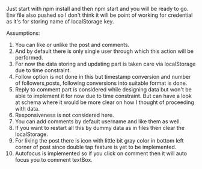 Just start with npm install and then npm start and you will be ready to go.
Env file also pushed so I don't think it will be point of working for credential as it's for storing name of localStorage key.

Assumptions:
1. You can like or unlike the post and comments.
2. And by default there is only single user through which this action will be performed.
3. For now the data storing and updating part is taken care via localStorage due to time constraint.
4. Follow option is not done in this but timestamp conversion and number of followers,posts, following conversions into suitable format is done.
5. Reply to comment part is considered while designing data but won't be able to implement it for now due to time constraint. But can have a look at schema where it would be more clear on how I thought of proceeding with data.
6. Responsiveness is not considered here. 
7. You can add comments by default username and like them as well.
8. If you want to restart all this by dummy data as in files then clear the localStorage.
9. For liking the post there is icon with little bit gray color in bottom left corner of post since double tap feature is yet to be implemented.
10. Autofocus is implemented so if you click on comment then it will auto focus you to comment textBox.
